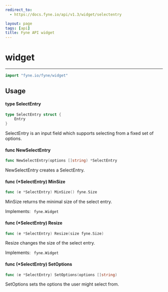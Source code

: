 ```yaml
---
redirect_to:
  - https://docs.fyne.io/api/v1.3/widget/selectentry

layout: page
tags: [api]
title: Fyne API widget
---
```



# widget
---
```go
import "fyne.io/fyne/widget"
```

## Usage

#### type SelectEntry

```go
type SelectEntry struct {
	Entry
}
```

SelectEntry is an input field which supports selecting from a fixed set of options.

#### func  NewSelectEntry

```go
func NewSelectEntry(options []string) *SelectEntry
```
NewSelectEntry creates a SelectEntry.

#### func (*SelectEntry) MinSize

```go
func (e *SelectEntry) MinSize() fyne.Size
```
MinSize returns the minimal size of the select entry.

<div class="implements">Implements: <code> fyne.Widget</code></div>

#### func (*SelectEntry) Resize

```go
func (e *SelectEntry) Resize(size fyne.Size)
```
Resize changes the size of the select entry.

<div class="implements">Implements: <code> fyne.Widget</code></div>

#### func (*SelectEntry) SetOptions

```go
func (e *SelectEntry) SetOptions(options []string)
```
SetOptions sets the options the user might select from.
